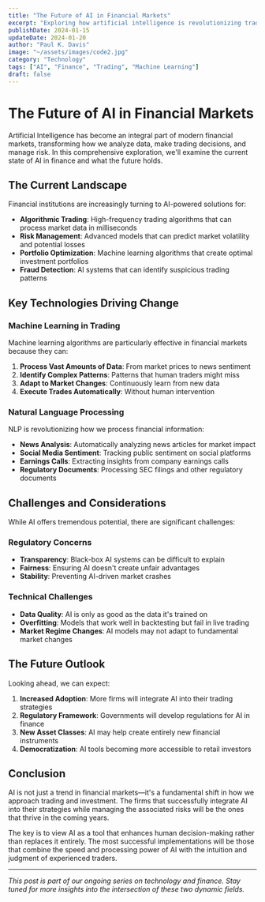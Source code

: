 ```yaml
---
title: "The Future of AI in Financial Markets"
excerpt: "Exploring how artificial intelligence is revolutionizing trading strategies and market analysis in the modern financial landscape."
publishDate: 2024-01-15
updateDate: 2024-01-20
author: "Paul K. Davis"
image: "~/assets/images/code2.jpg"
category: "Technology"
tags: ["AI", "Finance", "Trading", "Machine Learning"]
draft: false
---
```


# The Future of AI in Financial Markets

Artificial Intelligence has become an integral part of modern financial markets, transforming how we analyze data, make trading decisions, and manage risk. In this comprehensive exploration, we'll examine the current state of AI in finance and what the future holds.

## The Current Landscape

Financial institutions are increasingly turning to AI-powered solutions for:

- **Algorithmic Trading**: High-frequency trading algorithms that can process market data in milliseconds
- **Risk Management**: Advanced models that can predict market volatility and potential losses
- **Portfolio Optimization**: Machine learning algorithms that create optimal investment portfolios
- **Fraud Detection**: AI systems that can identify suspicious trading patterns

## Key Technologies Driving Change

### Machine Learning in Trading

Machine learning algorithms are particularly effective in financial markets because they can:

1. **Process Vast Amounts of Data**: From market prices to news sentiment
2. **Identify Complex Patterns**: Patterns that human traders might miss
3. **Adapt to Market Changes**: Continuously learn from new data
4. **Execute Trades Automatically**: Without human intervention

### Natural Language Processing

NLP is revolutionizing how we process financial information:

- **News Analysis**: Automatically analyzing news articles for market impact
- **Social Media Sentiment**: Tracking public sentiment on social platforms
- **Earnings Calls**: Extracting insights from company earnings calls
- **Regulatory Documents**: Processing SEC filings and other regulatory documents

## Challenges and Considerations

While AI offers tremendous potential, there are significant challenges:

### Regulatory Concerns

- **Transparency**: Black-box AI systems can be difficult to explain
- **Fairness**: Ensuring AI doesn't create unfair advantages
- **Stability**: Preventing AI-driven market crashes

### Technical Challenges

- **Data Quality**: AI is only as good as the data it's trained on
- **Overfitting**: Models that work well in backtesting but fail in live trading
- **Market Regime Changes**: AI models may not adapt to fundamental market changes

## The Future Outlook

Looking ahead, we can expect:

1. **Increased Adoption**: More firms will integrate AI into their trading strategies
2. **Regulatory Framework**: Governments will develop regulations for AI in finance
3. **New Asset Classes**: AI may help create entirely new financial instruments
4. **Democratization**: AI tools becoming more accessible to retail investors

## Conclusion

AI is not just a trend in financial markets—it's a fundamental shift in how we approach trading and investment. The firms that successfully integrate AI into their strategies while managing the associated risks will be the ones that thrive in the coming years.

The key is to view AI as a tool that enhances human decision-making rather than replaces it entirely. The most successful implementations will be those that combine the speed and processing power of AI with the intuition and judgment of experienced traders.

---

*This post is part of our ongoing series on technology and finance. Stay tuned for more insights into the intersection of these two dynamic fields.* 